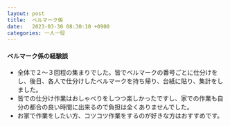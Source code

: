 ```yaml
---
layout: post
title:  ベルマーク係
date:   2023-03-30 08:30:10 +0900
categories: 一人一役
---
```

#### ベルマーク係の経験談

- 全体で２〜３回程の集まりでした。皆でベルマークの番号ごとに仕分けをし、後日、各人で仕分けしたベルマークを持ち帰り、台紙に貼り、集計をしました。
- 皆での仕分け作業はおしゃべりをしつつ楽しかったですし、家での作業も自分の都合の良い時間に出来るので負担は全くありませんでした。
- お家で作業をしたい方、コツコツ作業をするのが好きな方はおすすめです。

